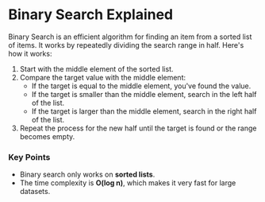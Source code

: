 # Binary Search Explained

Binary Search is an efficient algorithm for finding an item from a sorted list of items. It works by repeatedly dividing the search range in half. Here's how it works:

1. Start with the middle element of the sorted list.
2. Compare the target value with the middle element:
   - If the target is equal to the middle element, you've found the value.
   - If the target is smaller than the middle element, search in the left half of the list.
   - If the target is larger than the middle element, search in the right half of the list.
3. Repeat the process for the new half until the target is found or the range becomes empty.

### Key Points

- Binary search only works on **sorted lists**.
- The time complexity is **O(log n)**, which makes it very fast for large datasets.
